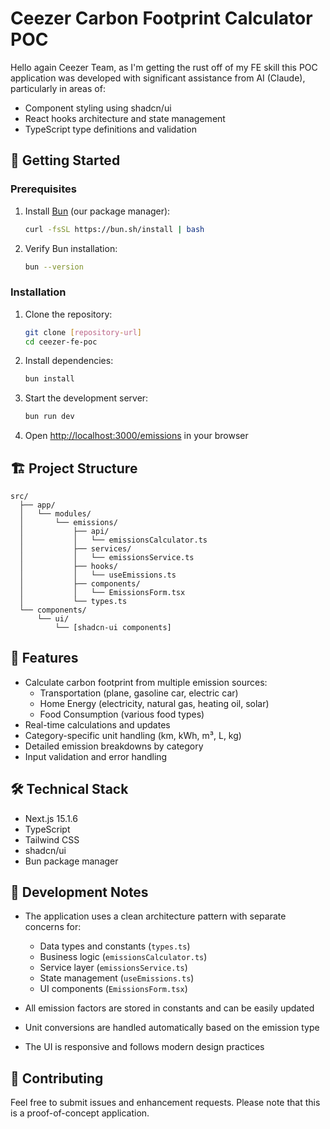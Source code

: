 # Ceezer Carbon Footprint Calculator POC

Hello again Ceezer Team, as I'm getting the rust off of my FE skill this POC application was developed with significant assistance from AI (Claude), particularly in areas of:
- Component styling using shadcn/ui
- React hooks architecture and state management
- TypeScript type definitions and validation


## 🚀 Getting Started

### Prerequisites

1. Install [Bun](https://bun.sh/) (our package manager):
   ```bash
   curl -fsSL https://bun.sh/install | bash
   ```

2. Verify Bun installation:
   ```bash
   bun --version
   ```

### Installation

1. Clone the repository:
   ```bash
   git clone [repository-url]
   cd ceezer-fe-poc
   ```

2. Install dependencies:
   ```bash
   bun install
   ```

3. Start the development server:
   ```bash
   bun run dev
   ```

4. Open [http://localhost:3000/emissions](http://localhost:3000/emissions) in your browser

## 🏗️ Project Structure

```
src/
  ├── app/
  │   └── modules/
  │       └── emissions/
  │           ├── api/
  │           │   └── emissionsCalculator.ts
  │           ├── services/
  │           │   └── emissionsService.ts
  │           ├── hooks/
  │           │   └── useEmissions.ts
  │           ├── components/
  │           │   └── EmissionsForm.tsx
  │           └── types.ts
  └── components/
      └── ui/
          └── [shadcn-ui components]
```

## 🧮 Features

- Calculate carbon footprint from multiple emission sources:
  - Transportation (plane, gasoline car, electric car)
  - Home Energy (electricity, natural gas, heating oil, solar)
  - Food Consumption (various food types)
- Real-time calculations and updates
- Category-specific unit handling (km, kWh, m³, L, kg)
- Detailed emission breakdowns by category
- Input validation and error handling

## 🛠️ Technical Stack

- Next.js 15.1.6
- TypeScript
- Tailwind CSS
- shadcn/ui
- Bun package manager

## 📝 Development Notes

- The application uses a clean architecture pattern with separate concerns for:
  - Data types and constants (`types.ts`)
  - Business logic (`emissionsCalculator.ts`)
  - Service layer (`emissionsService.ts`)
  - State management (`useEmissions.ts`)
  - UI components (`EmissionsForm.tsx`)

- All emission factors are stored in constants and can be easily updated
- Unit conversions are handled automatically based on the emission type
- The UI is responsive and follows modern design practices

## 🤝 Contributing

Feel free to submit issues and enhancement requests. Please note that this is a proof-of-concept application.
